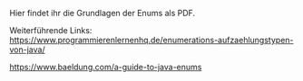 Hier findet ihr die Grundlagen der Enums als PDF.

Weiterführende Links:
https://www.programmierenlernenhq.de/enumerations-aufzaehlungstypen-von-java/

https://www.baeldung.com/a-guide-to-java-enums
